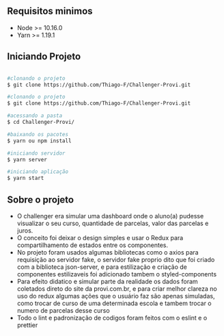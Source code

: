 ## Requisitos minimos

- Node >= 10.16.0
- Yarn >= 1.19.1

## Iniciando Projeto

```zsh

#clonando o projeto
$ git clone https://github.com/Thiago-F/Challenger-Provi.git

#clonando o projeto
$ git clone https://github.com/Thiago-F/Challenger-Provi.git

#acessando a pasta
$ cd Challenger-Provi/

#baixando os pacotes
$ yarn ou npm install

#iniciando servidor
$ yarn server

#iniciando aplicação
$ yarn start

```

## Sobre o projeto

- O challenger era simular uma dashboard onde o aluno(a) pudesse visualizar o seu curso, quantidade de parcelas, valor das parcelas e juros.
- O conceito foi deixar o design simples e usar o Redux para compartilhamento de estados entre os componentes.
- No projeto foram usados algumas bibliotecas como o axios para requisição ao servidor fake, o servidor fake proprio dito que foi criado com a biblioteca json-server, e para estilização e criação de componentes estilizaveis foi adicionado tambem o styled-components
- Para efeito didatico e simular parte da realidade os dados foram coletados direto do site da provi.com.br, e para criar melhor clareza no uso do redux algumas ações que o usuário faz são apenas simuladas, como trocar de curso de uma determinada escola e tambem trocar o numero de parcelas desse curso
- Todo o lint e padronização de codigos foram feitos com o eslint e o prettier

